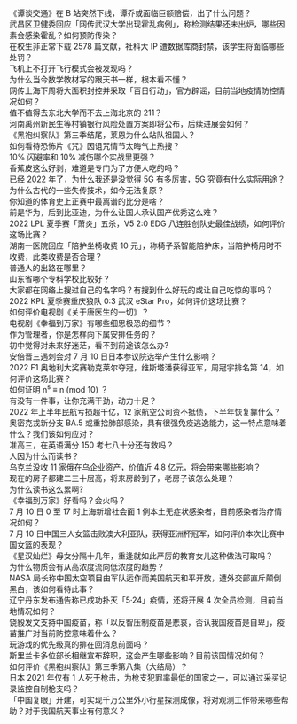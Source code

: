 《谭谈交通》在 B 站突然下线，谭乔或面临巨额赔偿，出了什么问题？  
武昌区卫健委回应「网传武汉大学出现霍乱病例」，称检测结果还未出炉，哪些因素会感染霍乱？如何预防传染？  
在校生非正常下载 2578 篇文献，社科大 IP 遭数据库商封禁，该学生将面临哪些处罚？  
飞机上不打开飞行模式会被发现吗？  
为什么当今数学教材写的跟天书一样，根本看不懂？  
网传上海下周将大面积封控并采取「百日行动」，官方辟谣，目前当地疫情防控情况如何？  
值不值得去东北大学而不去上海北京的 211？  
河南禹州新民生等村镇银行风险处置方案即将公布，后续进展会如何？  
《黑袍纠察队》第三季结尾，莱恩为什么站队祖国人？  
如何看待恐怖片《咒》因诅咒情节太晦气上热搜？  
10% 闪避率和 10% 减伤哪个实战里更强？  
香蕉皮这么好剥，难道是专门为了方便人吃的吗？  
已经 2022 年了，为什么我还是没觉得 5G 有多厉害，5G 究竟有什么实际用途？  
为什么古代的一些失传技术，如今无法复原？  
你知道的体育史上正赛中最离谱的比分是啥？  
前是华为，后到比亚迪，为什么让国人承认国产优秀这么难？  
2022 LPL 夏季赛「萧炎」五杀，V5 2:0 EDG 八连胜创队史最佳战绩，如何评价这场比赛？  
湖南一医院回应「陪护坐椅收费 10 元」，称椅子系智能陪护床，当陪护椅用时不收费，此类收费是否合理？  
普通人的出路在哪里？  
山东省哪个专科学校比较好？  
大家都在网络上搜过自己的名字吗？有搜到什么好玩的或让自己吃惊的事吗？  
2022 KPL 夏季赛重庆狼队 0:3 武汉 eStar Pro，如何评价这场比赛？  
如何评价电视剧《关于唐医生的一切》？  
电视剧《幸福到万家》有哪些细思极恐的细节？  
作为管理者，你是怎样向下属安排任务的？  
初中觉得对未来好迷茫，看不到前途该怎么办?  
安倍晋三遇刺会对 7 月 10 日日本参议院选举产生什么影响？  
2022 F1 奥地利大奖赛勒克莱尔夺冠，维斯塔潘获得亚军，周冠宇排名第 14，如何评价这场比赛？  
如何证明 n⁵ ≡ n (mod 10) ？  
有没有一件事，让你充满干劲，动力十足？  
2022 年上半年民航亏损超千亿，12 家航空公司资不抵债，下半年恢复靠什么？  
奥密克戎新分支 BA.5 或重拾肺部感染，具有很强免疫逃逸能力，这一特点意味着什么？我们该如何应对？  
准高三，在英语满分 150 考七八十分还有救吗？  
人因为什么而读书？  
乌克兰没收 11 家俄在乌企业资产，价值近 4.8 亿元，将会带来哪些影响？  
现在的房子都建二三十层高，将来房龄到了，老房子该怎么处理？  
为什么读书这么累啊?  
《幸福到万家》好看吗？会火吗？  
7 月 10 日 0 至 17 时上海新增社会面 1 例本土无症状感染者，目前感染者治疗情况如何？  
7 月 10 日中国三人女篮击败澳大利亚队，获得亚洲杯冠军，如何评价本次比赛中国女篮的表现？  
《星汉灿烂》母女分隔十几年，重逢就如此严厉的教育女儿这种做法可取吗？  
为什么物质会有从高浓度流向低浓度的趋势？  
NASA 局长称中国太空项目由军队运作而美国航天和平开放，遭外交部直斥颠倒黑白，该如何看待此事？  
辽宁丹东发布通告称已成功扑灭「5·24」疫情，还将开展 4 次全员检测，目前当地情况如何？  
饶毅发文支持中国疫苗，称「以反智压制疫苗是悲哀，否认我国疫苗是自卑」，疫苗推广对当前防控意味着什么？  
玩游戏的优先级真的排在回消息前面吗？  
斯里兰卡多位部长相继宣布辞职，这会产生哪些影响？目前该国情况如何？  
如何评价《黑袍纠察队》第三季第八集（大结局）？  
日本 2021 年仅有 1 人死于枪击，为枪支犯罪率最低的国家之一，可以通过采买记录监控自制枪支吗？  
「中国复眼」开建，可实现千万公里外小行星探测成像，将对观测工作带来哪些帮助？对于我国航天事业有何意义？  
